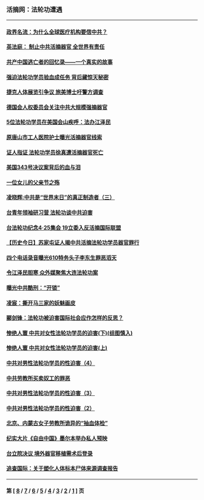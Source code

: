 ### 活摘网：法轮功遭遇
---
#### [政界名流：为什么全球医疗机构要信中共？](../../pages/nf5881/n11945479.md?05220430) 
#### [英法庭： 制止中共活摘器官 全世界有责任](../../pages/nf5881/n11330691.md?05220430) 
#### [共产中国逃亡者的回忆录——一个真实的故事](../../pages/nf5881/n10918649.md?05220430) 
#### [强迫法轮功学员验血成任务 背后藏惊天秘密](../../pages/nf5881/n4252384.md?05220430) 
#### [捷克人体展览引争议 旅美博士吁警方调查](../../pages/nf5881/n9429187.md?05220430) 
#### [德国会人权委员会关注中共大规模强摘器官](../../pages/nf5881/n8418950.md?05220430) 
#### [5位法轮功学员在美国会山疾呼：法办江泽民](../../pages/nf5881/n8101519.md?05220430) 
#### [原唐山市工人医院护士曝光活摘器官线索](../../pages/nf5881/n8076384.md?05220430) 
#### [证人指证 法轮功学员徐真遭活摘器官死亡](../../pages/nf5881/n8042467.md?05220430) 
#### [美国343号决议案背后的血与泪](../../pages/nf5881/n8020684.md?05220430) 
#### [一位女儿的父亲节之殇](../../pages/nf5881/n8014122.md?05220430) 
#### [凌晓辉:中共是“世界末日”的真正制造者（三）](../../pages/nf5881/n4210333.md?05220430) 
#### [台青年领袖研习营 法轮功谈中共迫害](../../pages/nf5881/n4141857.md?05220430) 
#### [台法轮功纪念4‧25集会 19立委入反活摘国际联盟](../../pages/nf5881/n4141821.md?05220430) 
#### [【历史今日】苏家屯证人揭中共活摘法轮功学员器官罪行](../../pages/nf5881/n4135912.md?05220430) 
#### [四个电话录音曝光610特务头子李东生罪恶滔天](../../pages/nf5881/n4040060.md?05220430) 
#### [令江泽民胆寒 众外媒聚焦大连法轮功案](../../pages/nf5881/n3932671.md?05220430) 
#### [曝光中共酷刑：“开锁”](../../pages/nf5881/n3889373.md?05220430) 
#### [凌宸：撕开马三家的妖魅画皮](../../pages/nf5881/n3849369.md?05220430) 
#### [郦剑锋：法轮功被迫害国际社会应作怎样的反思？](../../pages/nf5881/n3824560.md?05220430) 
#### [惨绝人寰 中共对女性法轮功学员的迫害(下)(组图慎入)](../../pages/nf5881/n3816285.md?05220430) 
#### [惨绝人寰 中共对女性法轮功学员的迫害(上)](../../pages/nf5881/n3815374.md?05220430) 
#### [中共对男性法轮功学员的性迫害（4）](../../pages/nf5881/n3769144.md?05220430) 
#### [中共劳教所买卖奴工的罪恶](../../pages/nf5881/n3769378.md?05220430) 
#### [中共对男性法轮功学员的性迫害（3）](../../pages/nf5881/n3768231.md?05220430) 
#### [中共对男性法轮功学员的性迫害（2）](../../pages/nf5881/n3767211.md?05220430) 
#### [北京、内蒙古女子劳教所诡异的“抽血体检”](../../pages/nf5881/n3753158.md?05220430) 
#### [纪实大片《自由中国》墨尔本举办私人预映](../../pages/nf5881/n3743337.md?05220430) 
#### [台立院决议 境外器官移植需术后登录](../../pages/nf5881/n3741520.md?05220430) 
#### [追查国际：关于塑化人体标本尸体来源调查报告](../../pages/nf5881/n3740673.md?05220430) 

---
#### 第 [ [8](./8.md?05220430) / [7](./7.md?05220430) / [6](./6.md?05220430) / [5](./5.md?05220430) / [4](./4.md?05220430) / [3](./3.md?05220430) / [2](./2.md?05220430) / [1](./1.md?05220430) ] 页
